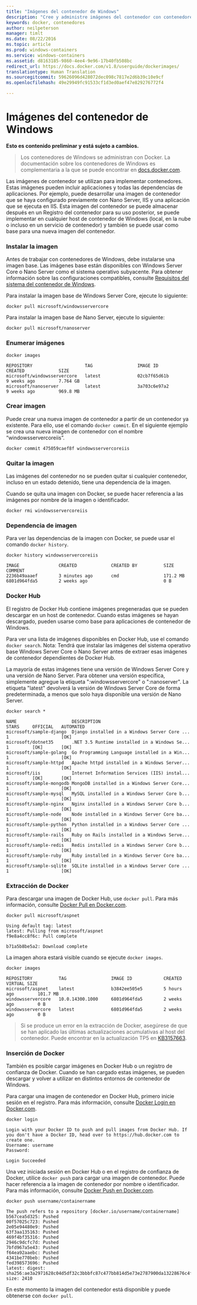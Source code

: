 ```yaml
---
title: "Imágenes del contenedor de Windows"
description: "Cree y administre imágenes del contenedor con contenedores de Windows."
keywords: docker, contenedores
author: neilpeterson
manager: timlt
ms.date: 08/22/2016
ms.topic: article
ms.prod: windows-containers
ms.service: windows-containers
ms.assetid: d8163185-9860-4ee4-9e96-17b40fb508bc
redirect_url: https://docs.docker.com/v1.8/userguide/dockerimages/
translationtype: Human Translation
ms.sourcegitcommit: 59626096d428072dec098c7817e2d6b39c10e9cf
ms.openlocfilehash: 49e29949fc91533cf1d3ed0aef47e829276772f4

---
```


# Imágenes del contenedor de Windows

**Esto es contenido preliminar y está sujeto a cambios.** 

>Los contenedores de Windows se administran con Docker. La documentación sobre los contenedores de Windows es complementaria a la que se puede encontrar en [docs.docker.com](https://docs.docker.com/).

Las imágenes de contenedor se utilizan para implementar contenedores. Estas imágenes pueden incluir aplicaciones y todas las dependencias de aplicaciones. Por ejemplo, puede desarrollar una imagen de contenedor que se haya configurado previamente con Nano Server, IIS y una aplicación que se ejecuta en IIS. Esta imagen del contenedor se puede almacenar después en un Registro del contenedor para su uso posterior, se puede implementar en cualquier host de contenedor de Windows (local, en la nube o incluso en un servicio de contenedor) y también se puede usar como base para una nueva imagen del contenedor.

### Instalar la imagen

Antes de trabajar con contenedores de Windows, debe instalarse una imagen base. Las imágenes base están disponibles con Windows Server Core o Nano Server como el sistema operativo subyacente. Para obtener información sobre las configuraciones compatibles, consulte [Requisitos del sistema del contenedor de Windows](../deployment/system_requirements.md).

Para instalar la imagen base de Windows Server Core, ejecute lo siguiente:

```none
docker pull microsoft/windowsservercore
```

Para instalar la imagen base de Nano Server, ejecute lo siguiente:

```none
docker pull microsoft/nanoserver
```

### Enumerar imágenes

```none
docker images

REPOSITORY                    TAG                 IMAGE ID            CREATED             SIZE
microsoft/windowsservercore   latest              02cb7f65d61b        9 weeks ago         7.764 GB
microsoft/nanoserver          latest              3a703c6e97a2        9 weeks ago         969.8 MB
```

### Crear imagen

Puede crear una nueva imagen de contenedor a partir de un contenedor ya existente. Para ello, use el comando `docker commit`. En el siguiente ejemplo se crea una nueva imagen de contenedor con el nombre “windowsservercoreiis”.

```none
docker commit 475059caef8f windowsservercoreiis
```

### Quitar la imagen

Las imágenes del contenedor no se pueden quitar si cualquier contenedor, incluso en un estado detenido, tiene una dependencia de la imagen.

Cuando se quita una imagen con Docker, se puede hacer referencia a las imágenes por nombre de la imagen o identificador.

```none
docker rmi windowsservercoreiis
```

### Dependencia de imagen

Para ver las dependencias de la imagen con Docker, se puede usar el comando `docker history`.

```none
docker history windowsservercoreiis

IMAGE               CREATED             CREATED BY          SIZE                COMMENT
2236b49aaaef        3 minutes ago       cmd                 171.2 MB
6801d964fda5        2 weeks ago                             0 B
```

### Docker Hub

El registro de Docker Hub contiene imágenes pregeneradas que se pueden descargar en un host de contenedor. Cuando estas imágenes se hayan descargado, pueden usarse como base para aplicaciones de contenedor de Windows.

Para ver una lista de imágenes disponibles en Docker Hub, use el comando `docker search`. Nota: Tendrá que instalar las imágenes del sistema operativo base Windows Server Core o Nano Server antes de extraer esas imágenes de contenedor dependientes de Docker Hub.

La mayoría de estas imágenes tiene una versión de Windows Server Core y una versión de Nano Server. Para obtener una versión específica, simplemente agregue la etiqueta ":windowsservercore" o ":nanoserver". La etiqueta "latest" devolverá la versión de Windows Server Core de forma predeterminada, a menos que solo haya disponible una versión de Nano Server.


```none
docker search *

NAME                     DESCRIPTION                                     STARS     OFFICIAL   AUTOMATED
microsoft/sample-django  Django installed in a Windows Server Core ...   1                    [OK]
microsoft/dotnet35       .NET 3.5 Runtime installed in a Windows Se...   1         [OK]       [OK]
microsoft/sample-golang  Go Programming Language installed in a Win...   1                    [OK]
microsoft/sample-httpd   Apache httpd installed in a Windows Server...   1                    [OK]
microsoft/iis            Internet Information Services (IIS) instal...   1         [OK]       [OK]
microsoft/sample-mongodb MongoDB installed in a Windows Server Core...   1                    [OK]
microsoft/sample-mysql   MySQL installed in a Windows Server Core b...   1                    [OK]
microsoft/sample-nginx   Nginx installed in a Windows Server Core b...   1                    [OK]
microsoft/sample-node    Node installed in a Windows Server Core ba...   1                    [OK]
microsoft/sample-python  Python installed in a Windows Server Core ...   1                    [OK]
microsoft/sample-rails   Ruby on Rails installed in a Windows Serve...   1                    [OK]
microsoft/sample-redis   Redis installed in a Windows Server Core b...   1                    [OK]
microsoft/sample-ruby    Ruby installed in a Windows Server Core ba...   1                    [OK]
microsoft/sample-sqlite  SQLite installed in a Windows Server Core ...   1                    [OK]
```

### Extracción de Docker

Para descargar una imagen de Docker Hub, use `docker pull`. Para más información, consulte [Docker Pull en Docker.com](https://docs.docker.com/engine/reference/commandline/pull/).

```none
docker pull microsoft/aspnet

Using default tag: latest
latest: Pulling from microsoft/aspnet
f9e8a4cc8f6c: Pull complete

b71a5b8be5a2: Download complete
```

La imagen ahora estará visible cuando se ejecute `docker images`.

```none
docker images

REPOSITORY          TAG                 IMAGE ID            CREATED             VIRTUAL SIZE
microsoft/aspnet    latest              b3842ee505e5        5 hours ago         101.7 MB
windowsservercore   10.0.14300.1000     6801d964fda5        2 weeks ago         0 B
windowsservercore   latest              6801d964fda5        2 weeks ago         0 B
```

> Si se produce un error en la extracción de Docker, asegúrese de que se han aplicado las últimas actualizaciones acumulativas al host del contenedor. Puede encontrar en la actualización TP5 en [KB3157663]( https://support.microsoft.com/en-us/kb/3157663).

### Inserción de Docker

También es posible cargar imágenes en Docker Hub o un registro de confianza de Docker. Cuando se han cargado estas imágenes, se pueden descargar y volver a utilizar en distintos entornos de contenedor de Windows.

Para cargar una imagen de contenedor en Docker Hub, primero inicie sesión en el registro. Para más información, consulte [Docker Login en Docker.com]( https://docs.docker.com/engine/reference/commandline/login/).

```none
docker login

Login with your Docker ID to push and pull images from Docker Hub. If you don't have a Docker ID, head over to https://hub.docker.com to create one.
Username: username
Password:

Login Succeeded
```

Una vez iniciada sesión en Docker Hub o en el registro de confianza de Docker, utilice `docker push` para cargar una imagen de contenedor. Puede hacer referencia a la imagen de contenedor por nombre o identificador. Para más información, consulte [Docker Push en Docker.com]( https://docs.docker.com/engine/reference/commandline/push/).

```none
docker push username/containername

The push refers to a repository [docker.io/username/containername]
b567cea5d325: Pushed
00f57025c723: Pushed
2e05e94480e9: Pushed
63f3aa135163: Pushed
469f4bf35316: Pushed
2946c9dcfc7d: Pushed
7bfd967a5e43: Pushed
f64ea92aaebc: Pushed
4341be770beb: Pushed
fed398573696: Pushed
latest: digest: sha256:ae3a2971628c04d5df32c3bbbfc87c477bb814d5e73e2787900da13228676c4f size: 2410
```

En este momento la imagen del contenedor está disponible y puede obtenerse con `docker pull`.






<!--HONumber=Sep16_HO2-->


